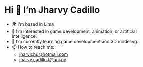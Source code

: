 # Hi 👋 I’m Jharvy Cadillo
- 🌍 I'm based in Lima
- 👀 I’m interested in game development, animation, or artificial intelligence.
- 🌱 I’m currently learning game development and 3D modeling.
- 📫 How to reach me:
  - jharvichu@hotmail.com
  - jharvy.cadillo.t@uni.pe

<!---
Jharvichu/Jharvichu is a ✨ special ✨ repository because its `README.md` (this file) appears on your GitHub profile.
You can click the Preview link to take a look at your changes.
--->
